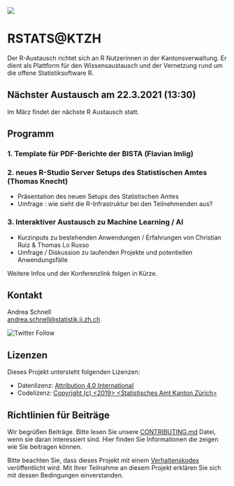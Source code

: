 ![](https://opendata.swiss/content/uploads/2016/02/kt_zh.png)

# RSTATS@KTZH

Der R-Austausch richtet sich an R Nutzerinnen in der Kantonsverwaltung. Er dient als Plattform für den Wissensaustausch und der Vernetzung rund um die offene Statistiksoftware R. 

## Nächster Austausch am 22.3.2021 (13:30)

Im März findet der nächste R Austausch statt. 

## Programm

### 1. Template für PDF-Berichte der BISTA (Flavian Imlig)
### 2. neues R-Studio Server Setups des Statistischen Amtes (Thomas Knecht)
 - Präsentation des neuen Setups des Statistischen Amtes
 - Umfrage : wie sieht die R-Infrastruktur bei den Teilnehmenden aus?

### 3. Interaktiver Austausch zu Machine Learning / AI 

- Kurzinputs zu bestehenden Anwendungen / Erfahrungen von Christian Ruiz & Thomas Lo Russo
- Umfrage / Diskussion zu laufenden Projekte und potentiellen Anwendungsfälle
    
Weitere Infos und der Konferenzlink folgen in Kürze.

## Kontakt

Andrea Schnell  <br>
andrea.schnell@statistik.ji.zh.ch <br>

![Twitter Follow](https://img.shields.io/twitter/follow/statistik_zh?style=social)

## Lizenzen

Dieses Projekt untersteht folgenden Lizenzen: <br>
- Datenlizenz: [Attribution 4.0 International](https://github.com/statistikZH/STAT_Schablone/blob/master/LICENSE_data)
- Codelizenz: [Copyright (c) <2019> <Statistisches Amt Kanton Zürich>](https://github.com/statistikZH/STAT_Schablone/blob/master/LICENSE_code)

## Richtlinien für Beiträge
Wir begrüßen Beiträge. Bitte lesen Sie unsere [CONTRIBUTING.md](https://github.com/statistikZH/STAT_Schablone/blob/master/CONTRIBUTING.md) Datei, wenn sie daran interessiert sind. Hier finden Sie Informationen die zeigen wie Sie beitragen können. 

Bitte beachten Sie, dass dieses Projekt mit einem [Verhaltenskodex](https://github.com/statistikZH/STAT_Schablone/blob/master/CodeOfConduct.md) veröffentlicht wird. Mit Ihrer Teilnahme an diesem Projekt erklären Sie sich mit dessen Bedingungen einverstanden.



